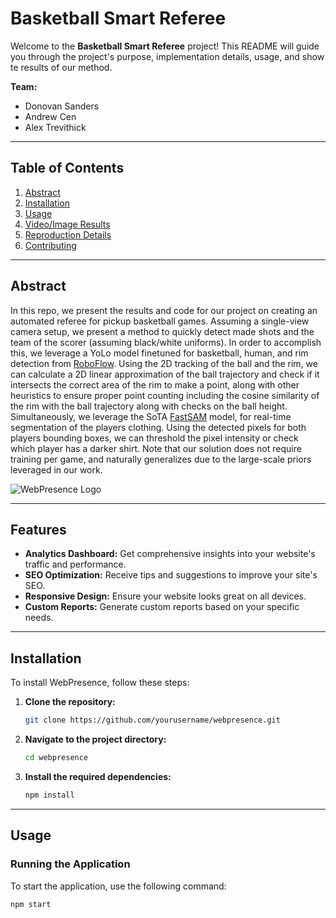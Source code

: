 # Basketball Smart Referee

Welcome to the **Basketball Smart Referee** project! This README will guide you through the project's purpose, implementation details, usage, and show te results of our method.

**Team:**
- Donovan Sanders
- Andrew Cen
- Alex Trevithick

---

## Table of Contents

1. [Abstract](#abstract)
2. [Installation](#installation)
3. [Usage](#usage)
4. [Video/Image Results](#videoimage-results)
5. [Reproduction Details](#reproduction-details)
6. [Contributing](#contributing)
---


## Abstract

In this repo, we present the results and code for our project on creating an automated referee for pickup basketball games. Assuming a single-view camera setup, we present a method to quickly detect made shots and the team of the scorer (assuming black/white uniforms). In order to accomplish this, we leverage a YoLo model finetuned for basketball, human, and rim detection from [RoboFlow](https://universe.roboflow.com/roboflow-universe-projects/basketball-players-fy4c2). Using the 2D tracking of the ball and the rim, we can calculate a 2D linear approximation of the ball trajectory and check if it intersects the correct area of the rim to make a point, along with other heuristics to ensure proper point counting including the cosine similarity of the rim with the ball trajectory along with checks on the ball height. Simultaneously, we leverage the SoTA [FastSAM](https://github.com/CASIA-IVA-Lab/FastSAM) model, for real-time segmentation of the players clothing. Using the detected pixels for both players bounding boxes, we can threshold the pixel intensity or check which player has a darker shirt. Note that our solution does not require training per game, and naturally generalizes due to the large-scale priors leveraged in our work.

![WebPresence Logo](media/shots.gif)

---

## Features

- **Analytics Dashboard:** Get comprehensive insights into your website's traffic and performance.
- **SEO Optimization:** Receive tips and suggestions to improve your site's SEO.
- **Responsive Design:** Ensure your website looks great on all devices.
- **Custom Reports:** Generate custom reports based on your specific needs.

---

## Installation

To install WebPresence, follow these steps:

1. **Clone the repository:**
    ```bash
    git clone https://github.com/yourusername/webpresence.git
    ```
2. **Navigate to the project directory:**
    ```bash
    cd webpresence
    ```
3. **Install the required dependencies:**
    ```bash
    npm install
    ```

---

## Usage

### Running the Application

To start the application, use the following command:

```bash
npm start

